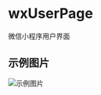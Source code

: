 # wxUserPage
微信小程序用户界面
## 示例图片
![示例图片](https://github.com/xuzelin1/wxUserPage/blob/master/%E7%A4%BA%E4%BE%8B%E5%9B%BE%E7%89%871.png)  
